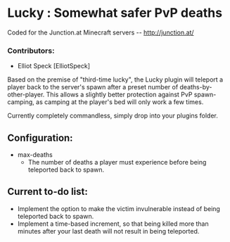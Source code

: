 # Lucky : Somewhat safer PvP deaths

Coded for the Junction.at Minecraft servers -- http://junction.at/

### Contributors:
  * Elliot Speck [ElliotSpeck]

Based on the premise of "third-time lucky", the Lucky plugin will teleport a player back to the server's spawn after a preset number of deaths-by-other-player. This allows a slightly better protection against PvP spawn-camping, as camping at the player's bed will only work a few times.

Currently completely commandless, simply drop into your plugins folder.

## Configuration:

  * max-deaths
    * The number of deaths a player must experience before being teleported back to spawn.

## Current to-do list:
  * Implement the option to make the victim invulnerable instead of being teleported back to spawn.
  * Implement a time-based increment, so that being killed more than <x> minutes after your last death will not result in being teleported.